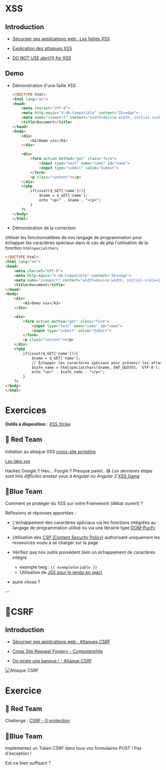 # XSS 

## Introduction
- [Sécuriser ses applications web : Les failles XSS](https://www.youtube.com/watch?v=fbw_nkSlNco)

- [Explication des attaques XSS](https://www.youtube.com/watch?v=EoaDgUgS6QA)
- [DO NOT USE alert(1) for XSS](https://www.youtube.com/watch?v=KHwVjzWei1c)


## Demo
- Démonstration d'une faille XSS
  ```html
  <!DOCTYPE html>
  <html lang="en">
  <head>
      <meta charset="UTF-8">
      <meta http-equiv="X-UA-Compatible" content="IE=edge">
      <meta name="viewport" content="width=device-width, initial-scale=1.0">
      <title>Document</title>
  </head>
  <body>
      <div>
          <h1>Demo xss</h1>
      </div>
  
      <div>
          <form action method="get" class="form">
              <input type="text" name="name" id="name">
              <input type="submit" value="Submit">
          </form>
          <p class="content"></p>
      </div>
      <?php 
          if(isset($_GET['name'])){
              $name = $_GET['name'];
              echo "<p>" . $name . "</p>";
          }
      ?>
  </body>
  </html>
  ```
- Démonstration de la correction
 
Utiliser les fonctionnalitées de nos langage de programmation pour échapper les caractères spéciaux dans le cas de php l'utilisation de la fonction `htmlspecialchars`

```html
<!DOCTYPE html>
<html lang="en">
<head>
    <meta charset="UTF-8">
    <meta http-equiv="X-UA-Compatible" content="IE=edge">
    <meta name="viewport" content="width=device-width, initial-scale=1.0">
    <title>Document</title>
</head>
<body>
    <div>
        <h1>Demo xss</h1>
    </div>

    <div>
        <form action method="get" class="form">
            <input type="text" name="name" id="name">
            <input type="submit" value="Submit">
        </form>
        <p class="content"></p>
    </div>
    <?php 
        if(isset($_GET['name'])){
            $name = $_GET['name'];
            // Échapper les caractères spéciaux pour prévenir les attaques XSS
            $safe_name = htmlspecialchars($name, ENT_QUOTES, 'UTF-8');
            echo "<p>" . $safe_name . "</p>";
        }
    ?>
</body>
</html>
```

# Exercices

**Outils à disposition** : [XSS Strike](https://github.com/s0md3v/XSStrike)

## 🔴  Red Team


Initiation au attaque XSS [cross-site scripting](https://portswigger.net/web-security/cross-site-scripting)

[Les labs xss](https://portswigger.net/web-security/all-labs#cross-site-scripting)


Hackez Google !! Heu... Foogle !! Presque pareil.. :sweat_smile: *Les dernieres étape sont très difficiles arretez vous à Angular ou Angular 2*
[XSS Game](http://www.xssgame.com/)


## 🔵Blue Team

Comment se protéger du XSS sur votre Framework (débat ouvert) ? 

Réflexions et réponses apportées :

- L'échappement des caractères spéciaux via les fonctions intégrées au langage de programmation utilisé ou via une librairie type [DOM-Purify](https://github.com/cure53/DOMPurify) 
- Utilisation des [CSP (Content Security Policy)](https://developer.mozilla.org/fr/docs/Web/HTTP/CSP) authorisant uniquement les ressources voulu à se charger sur la page
- Vérifiez que nos outils possèdent bien un échappement de caractères intégré
  - exemple twig : `{{ exempleVariable }}`
  - Utilisation de [JSX pour le rendu en react](https://abhishek-gangwar.medium.com/xss-attacks-in-react-apps-and-how-to-prevent-them-cfafd2369dc5) 

- autre chose ? 

--


# 📧CSRF

## Introduction
- [Sécuriser ses applications web : Attaques CSRF](https://www.youtube.com/watch?v=xsnBRYZnBUc)

- [Cross Site Request Forgery - Computerphile](https://www.youtube.com/watch?v=vRBihr41JTo)
- [On pirate une banque ! - Attaque CSRF](https://www.youtube.com/watch?v=pELVhNdWYS8)

![Attaque CSRF](https://github.com/user-attachments/assets/df4d7d63-c336-4997-b643-ed53968bb06a)


# Exercice

## 🔴 Red Team

Challenge : [CSRF - 0 protection](https://www.root-me.org/fr/Challenges/Web-Client/CSRF-0-protection)



## 🔵Blue Team

Implémentez un Token CSRF dans tous vos formulaires POST ! Pas d'exception !

Est-ce bien suffisant ? 


